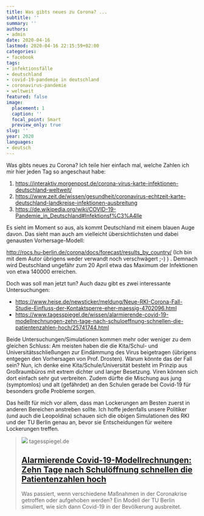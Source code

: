 ```yaml
---
title: Was gibts neues zu Corona? ...
subtitle: ''
summary: ''
authors:
- admin
date: 2020-04-16
lastmod: 2020-04-16 22:15:59+02:00
categories:
- facebook
tags:
- infektionsfälle
- deutschland
- covid-19-pandemie in deutschland
- coronavirus-pandemie
- weltweit
featured: false
image:
  placement: 1
  caption: ''
  focal_point: Smart
  preview_only: true
slug: ''
year: 2020
languages:
- deutsch
---
```


Was gibts neues zu Corona? Ich teile hier einfach mal, welche Zahlen ich mir hier jeden Tag so angeschaut habe:

1. https://interaktiv.morgenpost.de/corona-virus-karte-infektionen-deutschland-weltweit/
2. https://www.zeit.de/wissen/gesundheit/coronavirus-echtzeit-karte-deutschland-landkreise-infektionen-ausbreitung
3. https://de.wikipedia.org/wiki/COVID-19-Pandemie_in_Deutschland#Infektionsf%C3%A4lle

Es sieht im Moment so aus, als kommt Deutschland mit einem blauen Auge davon. Das sieht man auch am vielleicht übersichtlichsten und dabei genausten Vorhersage-Modell:

http://rocs.hu-berlin.de/corona/docs/forecast/results_by_country/
(Ich bin mit dem Autor übrigens weder verwandt noch verschwägert ;-) ) . Demnach wird Deutschland ungefähr zum 20 April etwa das Maximum der Infektionen von etwa 140000 erreichen. 

Doch was soll man jetzt tun? Auch dazu gibt es zwei interessante Untersuchungen:

- https://www.heise.de/newsticker/meldung/Neue-RKI-Corona-Fall-Studie-Einfluss-der-Kontaktsperre-eher-maessig-4702096.html
- https://www.tagesspiegel.de/wissen/alarmierende-covid-19-modellrechnungen-zehn-tage-nach-schuloeffnung-schnellen-die-patientenzahlen-hoch/25741744.html

Beide Untersuchungen/Simulationen kommen mehr oder weniger zu dem gleichen Schluss: Am meisten haben die die Kita/Schul- und Universitätsschließungen zur Eindämmung des Virus beigetragen (übrigens entgegen den Vorhersagen von Prof. Drosten). Warum könnte das der Fall sein? Nun, ich denke eine Kita/Schule/Universität besteht im Prinzip aus Großraumbüros mit extrem dichter und langer Besetzung. Viren können sich dort einfach sehr gut verbreiten. Zudem dürfte die Mischung aus jung (symptomlos) und alt (gefährdet) an den Schulen gerade bei Covid-19 für besonders große Probleme sorgen. 

Das heißt für mich vor allem, dass man Lockerungen am Besten zuerst in anderen Bereichen anstreben sollte. Ich hoffe jedenfalls unsere Politiker (und auch die Leopoldina) schauen sich die obigen Simulationen des RKI und der TU Berlin genau an, bevor sie Entscheidungen für weitere Lockerungen treffen.
> [![](https://www.tagesspiegel.de/wissen/images/corona-life-ein-restaurantbesitzer-in-der-charlottenburger-knesebeckstrasse-macht-das-beste-aus-der-situation-indem-er/alternates/BASE_16_9_W1400/corona-life-ein-restaurantbesitzer-in-der-charlottenburger-knesebeckstrasse-macht-das-beste-aus-der-situation-indem-er.jpeg)](https://www.tagesspiegel.de/wissen/alarmierende-covid-19-modellrechnungen-zehn-tage-nach-schuloeffnung-schnellen-die-patientenzahlen-hoch/25741744.html)
> tagesspiegel.de
> ## [Alarmierende Covid-19-Modellrechnungen: Zehn Tage nach Schulöffnung schnellen die Patientenzahlen hoch](https://www.tagesspiegel.de/wissen/alarmierende-covid-19-modellrechnungen-zehn-tage-nach-schuloeffnung-schnellen-die-patientenzahlen-hoch/25741744.html)
>
>Was passiert, wenn verschiedene Maßnahmen in der Coronakrise getroffen oder aufgehoben werden? Ein Modell der TU Berlin simuliert, wie sich dann Covid-19 in der Bevölkerung ausbreitet.